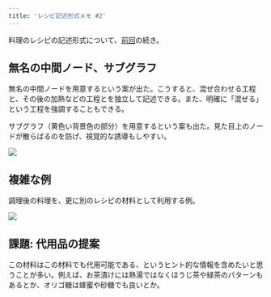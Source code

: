 ```yaml
---
title: 'レシピ記述形式メモ #2'
---
```

料理のレシピの記述形式について、[前回](https://r7kamura.com/articles/2022-05-13-mermaid-recipe-memo)の続き。

無名の中間ノード、サブグラフ
--------------

無名の中間ノードを用意するという案が出た。こうすると、混ぜ合わせる工程と、その後の加熱などの工程とを独立して記述できる。また、明確に「混ぜる」という工程を強調することもできる。

サブグラフ（黄色い背景色の部分）を用意するという案も出た。見た目上のノードが散らばるのを防げ、視覚的な誘導もしやすい。

![](https://lh4.googleusercontent.com/YTs5-q8f77JITCfaQdaKIQv4A8upAuYNa2iyN8iHS2PQCQjBUYBTq1k2eoT53fbuY_4-wUyCwP0fHRzYpJ9yOwxH-JIRE-niEltMxNqC7h0Wq0dDwrWwU-2eQwFtXMrP6xckS8WAjp97unpaHBMXaQ)

複雑な例
----

調理後の料理を、更に別のレシピの材料として利用する例。

![](https://lh5.googleusercontent.com/Wn6WocRLPnL4UBNKT-w5aNAGfC1c6YX6IoiXCQXlx-E_6wiShHZNO2m453JXvSEH0bMUIv6b17DEiH8pvH-fZEnTGXJd4wGz3o9EBUoDgZZUBXFv9paaxipPJ8l82u41eQbBWGyl01rkjZ9AgCCjUQ)

課題: 代用品の提案
----------

この材料はこの材料でも代用可能である、というヒント的な情報を含めたいと思うことが多い。例えば、お茶漬けには熱湯ではなくほうじ茶や緑茶のパターンもあるとか、オリゴ糖は蜂蜜や砂糖でも良いとか。
